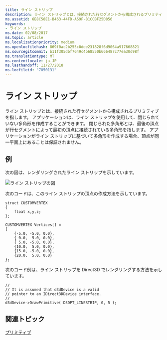 ```yaml
---
title: ライン ストリップ
description: ライン ストリップとは、接続された行セグメントから構成されるプリミティブを指します。 アプリケーションは、ライン ストリップを使用して、閉じられていない多角形を作成することができます。 閉じられた多角形とは、最後の頂点が行セグメントによって最初の頂点に接続されている多角形を指します。
ms.assetid: 6E8C58E1-B463-44FD-A69F-81CCBF25D856
keywords:
- ライン ストリップ
ms.date: 02/08/2017
ms.topic: article
ms.localizationpriority: medium
ms.openlocfilehash: 869f0ac2b255c0dee231828f6d9064a917668821
ms.sourcegitcommit: b11f305dbf7649c4b68550b666487c77ea30d98f
ms.translationtype: MT
ms.contentlocale: ja-JP
ms.lasthandoff: 11/27/2018
ms.locfileid: "7850131"
---
```

# <a name="line-strips"></a>ライン ストリップ


ライン ストリップとは、接続された行セグメントから構成されるプリミティブを指します。 アプリケーションは、ライン ストリップを使用して、閉じられていない多角形を作成することができます。 閉じられた多角形とは、最後の頂点が行セグメントによって最初の頂点に接続されている多角形を指します。 アプリケーションがライン ストリップに基づいて多角形を作成する場合、頂点が同一平面上にあることは保証されません。

## <a name="span-idexamplespanspan-idexamplespanspan-idexamplespanexample"></a><span id="Example"></span><span id="example"></span><span id="EXAMPLE"></span>例


次の図は、レンダリングされたライン ストリップを示しています。

![ライン ストリップの図](images/linstrip.gif)

次のコードは、このライン ストリップの頂点の作成方法を示しています。

```
struct CUSTOMVERTEX
{
    float x,y,z;
};

CUSTOMVERTEX Vertices[] = 
{
    {-5.0, -5.0, 0.0},
    { 0.0,  5.0, 0.0},
    { 5.0, -5.0, 0.0},
    {10.0,  5.0, 0.0},
    {15.0, -5.0, 0.0},
    {20.0,  5.0, 0.0}
};
```

次のコード例は、ライン ストリップを Direct3D でレンダリングする方法を示しています。

```
//
// It is assumed that d3dDevice is a valid
// pointer to an IDirect3DDevice interface.
//
d3dDevice->DrawPrimitive( D3DPT_LINESTRIP, 0, 5 );
```

## <a name="span-idrelated-topicsspanrelated-topics"></a><span id="related-topics"></span>関連トピック


[プリミティブ](primitives.md)

 

 





